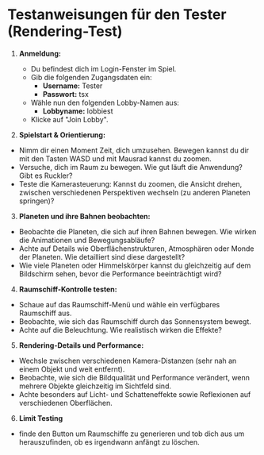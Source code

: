 # Testanweisungen für den Tester (Rendering-Test)

1. **Anmeldung:**

    *  Du befindest dich im Login-Fenster im Spiel.
    * Gib die folgenden Zugangsdaten ein:
      - **Username:** Tester
      - **Passwort:** tsx
    * Wähle nun den folgenden Lobby-Namen aus:
      - **Lobbyname:** lobbiest
    * Klicke auf "Join Lobby".

2. **Spielstart & Orientierung:**

* Nimm dir einen Moment Zeit, dich umzusehen. Bewegen kannst du dir mit den Tasten WASD und mit Mausrad kannst du zoomen.
* Versuche, dich im Raum zu bewegen. Wie gut läuft die Anwendung? Gibt es Ruckler?
* Teste die Kamerasteuerung: Kannst du zoomen, die Ansicht drehen, zwischen verschiedenen Perspektiven wechseln (zu anderen Planeten springen)?

3. **Planeten und ihre Bahnen beobachten:**

* Beobachte die Planeten, die sich auf ihren Bahnen bewegen. Wie wirken die Animationen und Bewegungsabläufe?
* Achte auf Details wie Oberflächenstrukturen, Atmosphären oder Monde der Planeten. Wie detailliert sind diese dargestellt?
* Wie viele Planeten oder Himmelskörper kannst du gleichzeitig auf dem Bildschirm sehen, bevor die Performance beeinträchtigt wird?

4. **Raumschiff-Kontrolle testen:**

* Schaue auf das Raumschiff-Menü und wähle ein verfügbares Raumschiff aus.
* Beobachte, wie sich das Raumschiff durch das Sonnensystem bewegt.
* Achte auf die Beleuchtung. Wie realistisch wirken die Effekte?

5. **Rendering-Details und Performance:**

* Wechsle zwischen verschiedenen Kamera-Distanzen (sehr nah an einem Objekt und weit entfernt).
* Beobachte, wie sich die Bildqualität und Performance verändert, wenn mehrere Objekte gleichzeitig im Sichtfeld sind.
* Achte besonders auf Licht- und Schatteneffekte sowie Reflexionen auf verschiedenen Oberflächen.

6. **Limit Testing**

* finde den Button um Raumschiffe zu generieren und tob dich aus um herauszufinden, ob es irgendwann anfängt zu löschen.
